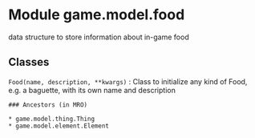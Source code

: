 Module game.model.food
======================
data structure to store information about in-game food

Classes
-------

`Food(name, description, **kwargs)`
:   Class to initialize any kind of Food, e.g. a baguette, with its own name and description

    ### Ancestors (in MRO)

    * game.model.thing.Thing
    * game.model.element.Element